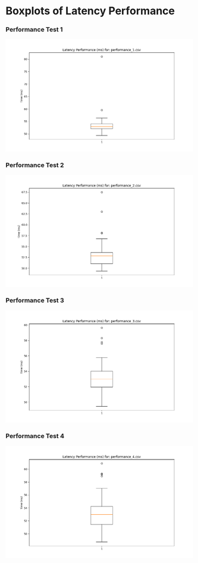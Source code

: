 # Boxplots of Latency Performance

### Performance Test 1
![Performance 1 Boxplot](asset/img/performance_1_boxplot.png)

### Performance Test 2
![Performance 2 Boxplot](asset/img/performance_2_boxplot.png)

### Performance Test 3
![Performance 3 Boxplot](asset/img/performance_3_boxplot.png)

### Performance Test 4
![Performance 4 Boxplot](asset/img/performance_4_boxplot.png)

